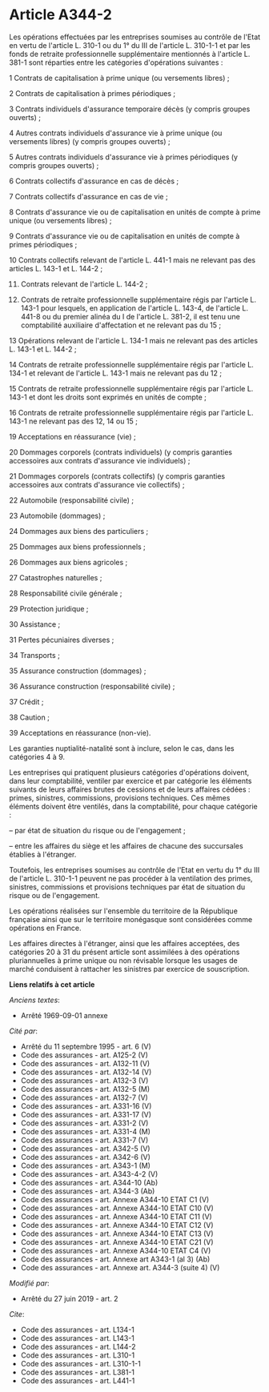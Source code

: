 # Article A344-2

Les opérations effectuées par les entreprises soumises au contrôle de l'Etat en vertu de l'article L. 310-1 ou du 1° du III
de l'article L. 310-1-1 et par les fonds de retraite professionnelle supplémentaire mentionnés à l'article L. 381-1 sont
réparties entre les catégories d'opérations suivantes :

1 Contrats de capitalisation à prime unique (ou versements libres) ;

2 Contrats de capitalisation à primes périodiques ;

3 Contrats individuels d'assurance temporaire décès (y compris groupes ouverts) ;

4 Autres contrats individuels d'assurance vie à prime unique (ou versements libres) (y compris groupes ouverts) ;

5 Autres contrats individuels d'assurance vie à primes périodiques (y compris groupes ouverts) ;

6 Contrats collectifs d'assurance en cas de décès ;

7 Contrats collectifs d'assurance en cas de vie ;

8 Contrats d'assurance vie ou de capitalisation en unités de compte à prime unique (ou versements libres) ;

9 Contrats d'assurance vie ou de capitalisation en unités de compte à primes périodiques ;

10 Contrats collectifs relevant de l'article L. 441-1 mais ne relevant pas des articles L. 143-1 et L. 144-2 ;

11. Contrats relevant de l'article L. 144-2 ;

12. Contrats de retraite professionnelle supplémentaire régis par l'article L. 143-1 pour lesquels, en application de
l'article L. 143-4, de l'article L. 441-8 ou du premier alinéa du I de l'article L. 381-2, il est tenu une comptabilité
auxiliaire d'affectation et ne relevant pas du 15 ;

13 Opérations relevant de l'article L. 134-1 mais ne relevant pas des articles L. 143-1 et L. 144-2 ;

14 Contrats de retraite professionnelle supplémentaire régis par l'article L. 134-1 et relevant de l'article L. 143-1 mais ne
relevant pas du 12 ;

15 Contrats de retraite professionnelle supplémentaire régis par l'article L. 143-1 et dont les droits sont exprimés en
unités de compte ;

16 Contrats de retraite professionnelle supplémentaire régis par l'article L. 143-1 ne relevant pas des 12, 14 ou 15 ;

19 Acceptations en réassurance (vie) ;

20 Dommages corporels (contrats individuels) (y compris garanties accessoires aux contrats d'assurance vie individuels) ;

21 Dommages corporels (contrats collectifs) (y compris garanties accessoires aux contrats d'assurance vie collectifs) ;

22 Automobile (responsabilité civile) ;

23 Automobile (dommages) ;

24 Dommages aux biens des particuliers ;

25 Dommages aux biens professionnels ;

26 Dommages aux biens agricoles ;

27 Catastrophes naturelles ;

28 Responsabilité civile générale ;

29 Protection juridique ;

30 Assistance ;

31 Pertes pécuniaires diverses ;

34 Transports ;

35 Assurance construction (dommages) ;

36 Assurance construction (responsabilité civile) ;

37 Crédit ;

38 Caution ;

39 Acceptations en réassurance (non-vie).

Les garanties nuptialité-natalité sont à inclure, selon le cas, dans les catégories 4 à 9.

Les entreprises qui pratiquent plusieurs catégories d'opérations doivent, dans leur comptabilité, ventiler par exercice et
par catégorie les éléments suivants de leurs affaires brutes de cessions et de leurs affaires cédées : primes, sinistres,
commissions, provisions techniques. Ces mêmes éléments doivent être ventilés, dans la comptabilité, pour chaque catégorie :

– par état de situation du risque ou de l'engagement ;

– entre les affaires du siège et les affaires de chacune des succursales établies à l'étranger.

Toutefois, les entreprises soumises au contrôle de l'Etat en vertu du 1° du III de l'article L. 310-1-1 peuvent ne pas
procéder à la ventilation des primes, sinistres, commissions et provisions techniques par état de situation du risque ou de
l'engagement.

Les opérations réalisées sur l'ensemble du territoire de la République française ainsi que sur le territoire monégasque sont
considérées comme opérations en France.

Les affaires directes à l'étranger, ainsi que les affaires acceptées, des catégories 20 à 31 du présent article sont
assimilées à des opérations pluriannuelles à prime unique ou non révisable lorsque les usages de marché conduisent à
rattacher les sinistres par exercice de souscription.

**Liens relatifs à cet article**

_Anciens textes_:

  - Arrêté 1969-09-01 annexe

_Cité par_:

  - Arrêté du 11 septembre 1995 - art. 6 (V)
  - Code des assurances - art. A125-2 (V)
  - Code des assurances - art. A132-11 (V)
  - Code des assurances - art. A132-14 (V)
  - Code des assurances - art. A132-3 (V)
  - Code des assurances - art. A132-5 (M)
  - Code des assurances - art. A132-7 (V)
  - Code des assurances - art. A331-16 (V)
  - Code des assurances - art. A331-17 (V)
  - Code des assurances - art. A331-2 (V)
  - Code des assurances - art. A331-4 (M)
  - Code des assurances - art. A331-7 (V)
  - Code des assurances - art. A342-5 (V)
  - Code des assurances - art. A342-6 (V)
  - Code des assurances - art. A343-1 (M)
  - Code des assurances - art. A343-4-2 (V)
  - Code des assurances - art. A344-10 (Ab)
  - Code des assurances - art. A344-3 (Ab)
  - Code des assurances - art. Annexe A344-10 ETAT C1 (V)
  - Code des assurances - art. Annexe A344-10 ETAT C10 (V)
  - Code des assurances - art. Annexe A344-10 ETAT C11 (V)
  - Code des assurances - art. Annexe A344-10 ETAT C12 (V)
  - Code des assurances - art. Annexe A344-10 ETAT C13 (V)
  - Code des assurances - art. Annexe A344-10 ETAT C21 (V)
  - Code des assurances - art. Annexe A344-10 ETAT C4 (V)
  - Code des assurances - art. Annexe art A343-1 (al 3) (Ab)
  - Code des assurances - art. Annexe art. A344-3 (suite 4) (V)

_Modifié par_:

  - Arrêté du 27 juin 2019 - art. 2

_Cite_:

  - Code des assurances - art. L134-1
  - Code des assurances - art. L143-1
  - Code des assurances - art. L144-2
  - Code des assurances - art. L310-1
  - Code des assurances - art. L310-1-1
  - Code des assurances - art. L381-1
  - Code des assurances - art. L441-1
